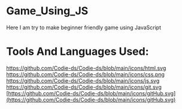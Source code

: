 # Game_Using_JS

Here I am try to make beginner friendly game using JavaScript

# Tools And Languages Used:
https://github.com/Codie-ds/Codie-ds/blob/main/icons/html.svg  https://github.com/Codie-ds/Codie-ds/blob/main/icons/css.png  https://github.com/Codie-ds/Codie-ds/blob/main/icons/js.svg  https://github.com/Codie-ds/Codie-ds/blob/main/icons/git.svg  [https://github.com/Codie-ds/Codie-ds/blob/main/icons/gitHub.svg](https://github.com/Codie-ds/Codie-ds/blob/main/icons/gitHub.svg)
